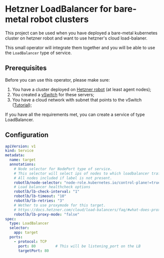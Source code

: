 # Hetzner LoadBalancer for bare-metal robot clusters

This project can be used when you have deployed a bare-metal kubernetes cluster on
hetzner robot and want to use hetzner's cloud load-balaner.

This small operator will integrate them together and you will be able to use the `LoadBalancer` type of service.

## Prerequisites

Before you can use this operator, please make sure:

1. You have a cluster deployed on [Hetzner robot](https://robot.hetzner.com/) (at least agent nodes);
2. You created a [vSwitch](https://docs.hetzner.com/robot/dedicated-server/network/vswitch/) for these servers;
3. You have a cloud network with subnet that points to the vSwitch ([Tutorial](https://docs.hetzner.com/cloud/networks/connect-dedi-vswitch/));

If you have all the requirements met, you can create a service of type LoadBalancer.

## Configuration

```yaml
apiVersion: v1
kind: Service
metadata:
  name: target
  annotations:
    # Node selector for NodePort type of service.
    # This selector will select ips of nodes to which loadbalancer traffic will be routed.
    # All nodes included if label is not present.
    robotlb/node-selector: "node-role.kubernetes.io/control-plane!=true,beta.kubernetes.io/arch=amd64"
    # Load balancer healthcheck options
    robotlb/lb-check-interval: "1"
    robotlb/lb-timeout: "10"
    robotlb/lb-retries: "3"
    # Wether to use proxymode for this target.
    # https://docs.hetzner.com/cloud/load-balancers/faq/#what-does-proxy-protocol-mean-and-should-i-enable-it
    robotlb/lb-proxy-mode: "false"
spec:
  type: LoadBalancer
  selector:
    app: target
  ports:
    - protocol: TCP
      port: 80         # This will be listening_port on the LB
      targetPort: 80
```
